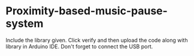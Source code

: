 # Proximity-based-music-pause-system


Include the library given.
Click verify and then upload the code along with library in Arduino IDE.
Don't forget to connect the USB port.
